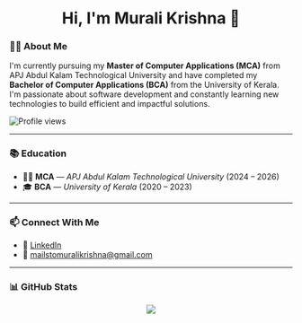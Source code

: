 <h1 align="center">Hi, I'm Murali Krishna 👋</h1>

### 🧑‍💻 About Me

I'm currently pursuing my **Master of Computer Applications (MCA)** from APJ Abdul Kalam Technological University and have completed my **Bachelor of Computer Applications (BCA)** from the University of Kerala. I'm passionate about software development and constantly learning new technologies to build efficient and impactful solutions.
<p align="left">
  <img src="https://komarev.com/ghpvc/?username=muralikrishna-cec&label=Profile%20views&color=0e75b6&style=flat" alt="Profile views" />
</p>

---

### 📚 Education

- 🧑‍🎓 **MCA** — *APJ Abdul Kalam Technological University* (2024 – 2026)  
- 🎓 **BCA** — *University of Kerala* (2020 – 2023)

---

### 📫 Connect With Me

- 🔗 [LinkedIn](https://www.linkedin.com/in/murali-krishna-linked-in)
- 📧 [mailstomuralikrishna@gmail.com](mailto:mailstomuralikrishna@gmail.com)

---

### 📊 GitHub Stats

<p align="center">
  <img src="https://github-readme-stats.vercel.app/api/top-langs/?username=muralikrishna-cec&theme=merko&hide_border=true&include_all_commits=true&count_private=true&layout=compact" />
</p>
